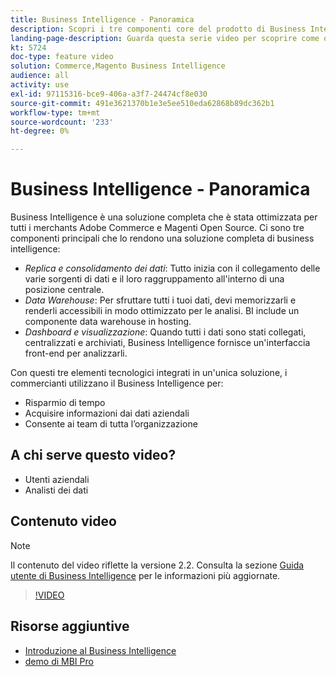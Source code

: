 ```yaml
---
title: Business Intelligence - Panoramica
description: Scopri i tre componenti core del prodotto di Business Intelligence che forniscono una soluzione completa di business intelligence.
landing-page-description: Guarda questa serie video per scoprire come ottenere migliori informazioni aziendali e risultati attraverso l’aggregazione dei dati, l’analisi e la visualizzazione.
kt: 5724
doc-type: feature video
solution: Commerce,Magento Business Intelligence
audience: all
activity: use
exl-id: 97115316-bce9-406a-a3f7-24474cf8e030
source-git-commit: 491e3621370b1e3e5ee510eda62868b89dc362b1
workflow-type: tm+mt
source-wordcount: '233'
ht-degree: 0%

---
```


# Business Intelligence - Panoramica

Business Intelligence è una soluzione completa che è stata ottimizzata per tutti i merchants Adobe Commerce e Magenti Open Source. Ci sono tre componenti principali che lo rendono una soluzione completa di business intelligence:

- _Replica e consolidamento dei dati_: Tutto inizia con il collegamento delle varie sorgenti di dati e il loro raggruppamento all&#39;interno di una posizione centrale.
- _Data Warehouse_: Per sfruttare tutti i tuoi dati, devi memorizzarli e renderli accessibili in modo ottimizzato per le analisi. BI include un componente data warehouse in hosting.
- _Dashboard e visualizzazione_: Quando tutti i dati sono stati collegati, centralizzati e archiviati, Business Intelligence fornisce un&#39;interfaccia front-end per analizzarli.

Con questi tre elementi tecnologici integrati in un&#39;unica soluzione, i commercianti utilizzano il Business Intelligence per:

- Risparmio di tempo
- Acquisire informazioni dai dati aziendali
- Consente ai team di tutta l’organizzazione

## A chi serve questo video?

- Utenti aziendali
- Analisti dei dati

## Contenuto video

>[!NOTE]
>
>Il contenuto del video riflette la versione 2.2. Consulta la sezione [Guida utente di Business Intelligence](https://docs.magento.com/mbi/) per le informazioni più aggiornate.

>[!VIDEO](https://video.tv.adobe.com/v/35979?quality=12&learn=on)

## Risorse aggiuntive

- [Introduzione al Business Intelligence](https://docs.magento.com/mbi/getting-started/getting-started.html)
- [demo di MBI Pro](https://support.magento.com/hc/en-us/articles/360016729571)
